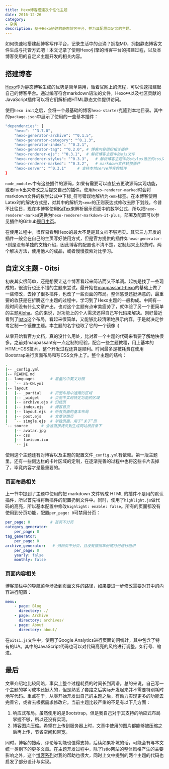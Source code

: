 ```yaml
---
title: Hexo博客搭建及个性化主题
date: 2016-12-26
category:
- 杂类
description: 基于Hexo搭建的静态博客平台，并为其配置自定义的主题。
---
```




如何快速地搭建起博客写作平台，记录生活中的点滴？拥抱MD，拥抱静态博客文件生成与托管方式吧！本文记录了使用Hexo引擎的博客平台的搭建过程，以及本博客使用的自定义主题开发的相关内容。



## 搭建博客

[Hexo](https://hexo.io)作为静态博客生成的优势是简单易用，循着官网上的流程，可以快速搭建起自己的博客平台。通过编写符合markdown语法的文件，Hexo中以及社区贡献的JavaScript插件可以将它们解析成HTML静态文件提供访问。

使用`hexo init`之后，会将一个最基础的博客`hexo-starter`克隆到本地目录。其中的`package.json`中展示了使用的一些基本插件：

```bash
"dependencies": {
    "hexo": "^3.7.0",
    "hexo-generator-archive": "^0.1.5",
    "hexo-generator-category": "^0.1.3",
    "hexo-generator-index": "^0.2.1",
    "hexo-generator-tag": "^0.2.0",	# 博客内容组织相关插件
    "hexo-renderer-ejs": "^0.3.1",	# 解析博客主题中的ejs文件
    "hexo-renderer-stylus": "^0.3.3",	# 解析博客主题中的stylus语法的css文件
    "hexo-renderer-marked": "^0.3.2",	# markdown文件转换插件
    "hexo-server": "^0.3.1"		# 支持本地serve博客的插件
}
```

`node_modules`中有这些插件的源码，如果有需要可以直接去更改源码实现功能，或者fork出来修改之后提交自己的插件。使用`hexo-renderer-marked`时会将markdown文件的数学公式中下标`_`符号错误地解析为`<em>`标签。在本博客使用Latex时的解决方式是，对其中的解析为`<em>`的正则表达式修改去除下划线。今昔不比往日，现在本博客使用[KaTex](https://katex.org)来解析展示页面中的数学公式，所以把`hexo-renderer-marked`更换为`hexo-renderer-markdown-it-plus`，部署及配置可以参见插件的Github[项目主页](https://github.com/CHENXCHEN/hexo-renderer-markdown-it-plus)。

在使用过程中，很容易看到Hexo的最大不足是其文档不够翔实。其它三方开发的插件一般会在自己的主页写好使用方式，但是官方提供的插件如`hexo-generator-*`则是没有单独的文档介绍，因此博客的配置也不清不楚，定制起来比较费时。两个解决方法，使用他人的成品，或者慢慢摸索对比学习。



## 自定义主题 - Oitsi

初衷其实很简单，还是想要让这个博客看起来简洁而又不单调。起初是找了一些现成的，很流行也还不错的主题来尝试。最开始在[maupassant-hexo](https://github.com/tufu9441/maupassant-hexo)的基础上做了一些修改，去掉了很多插件，也改了一些页面的布局。整体感觉还挺满意的，最重要的收获是在折腾这个主题的过程中，学习到了Hexo主题的一般构成。中间有一段时间没有什么文章产出，也对这个主题有点审美疲劳了，就体验了另一个更简单的主题[Aloha](https://github.com/henryhuang/hexo-theme-aloha)。总的来说，对功能上的个人需求还得自己写代码来解决。刚好最近看到了[Istio](https://istio.io/blog)这个布局，看起来很简单，又能够比较清晰地展示内容，于是就决定参考定制一个镜像主题。本主题的名字也取了它的一个镜像 :)

从零开始看官方文档，真的没什么用处，比对着一个主题的代码来看要了解地快很多。之前对maupassant有一点定制的经验，配合一些主题教程，用上基本的HTML+CSS技术，整个开发过程还算是顺利。时间最多是被耗费在使用Bootstrap进行页面布局和写CSS文件上了。整个主题的结构：

```bash
.
|-- _config.yml
|-- README.md
|-- languages		# 常量的中英文对照
|   `-- zh-CN.yml
|-- layout
|   |-- _partial	# 页面布局中通用的区域
|   |-- _widget		# 页面中实现特定功能的区域
|   |-- archive.ejs	# 归档页
|   |-- index.ejs	# 博客首页
|   |-- layout.ejs	# 所有页面的基本布局
|   |-- post.ejs	# 文章详情页
|   `-- single.ejs	# 单独页面，用于“关于”页
`-- source		# 会被直接拷贝到生成网站根目录下
    |-- avatar.jpg
    |-- css
    |-- favicon.ico
    `-- js

```

使用这个主题还有对博客以及主题的配置文件`_config.yml`有依赖。第一版主题里，还有一些侧边栏的卡片区域的定制，在逐渐完善的过程中也将这些卡片去掉了，毕竟内容才是最重要的。



### 页面布局相关

上一节中提到了主题中使用的把 markdown 文件转成 HTML 的插件不是用的默认插件，所以首先得将新插件的配置扔到文件中。同时，使用了`highlight.js`做代码的高亮，所以基本配置中修改`highlight: enable: false`。所有的页面都没有使用到分页功能，配置`per_page: 0`可禁用分页：

```yaml
per_page: 0	        # 首页不分页
category_generator:
	per_page: 0
tag_generator:
	per_page: 0
archive_generator:	 # 归档页不分页，且没有按照年份或月份进行组织
	per_page: 0
	yearly: false
	monthly: false
```



### 页面内容相关

博客顶栏中的导航菜单涉及到页面文件的路径，如果要进一步修改需要对其中的内容进行配置：

```yaml
menu:
	- page: Blog
	  directory: ./
	- page: Archive
	  directory: archives/
	- page: About
	  directory: about/
```

在`oitsi.js`文件中，使用了Google Analytics进行页面访问统计，其中包含了特有的UA。其中的JavaScript代码也可以对代码高亮的风格进行调整，如行号、缩进。



## 最后

文章介绍地比较简略，事实上整个过程耗费的时间长到离谱。总的来说，自己写一个主题的学习成本还挺大的，但是熟悉了套路之后实际开发起来并不需要特别耗时地写代码。重点在于，从零开始开发出自己的主题之后，有动力实现更多的功能去完善它，或者去根据需求修改它。当前主题比较严重的不足有以下几方面：

1. 响应式布局。虽然使用的是Bootstrap，但是我自己对于其支持的响应式布局掌握不够，所以还没有实现。
2. 博客图片压缩。希望在上传到服务器上时，文章中使用的图片都能够被压缩之后再上传，节省空间和带宽。

同时，博客的搜索、评论等功能也值得支持，后续如果补坑的话，可能会有与本文统一类别下的更多文章。在主题开发过程中，除了Istio网站的整体风格产生的主要影响之外，这个[博客系列](http://www.codeblocq.com/2016/03/Create-an-Hexo-Theme-Part-1-Index/)对我的帮助也很大，同时上文中提到的两个主题的代码也启发了部分设计与实现。